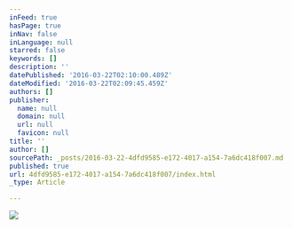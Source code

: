 ```yaml
---
inFeed: true
hasPage: true
inNav: false
inLanguage: null
starred: false
keywords: []
description: ''
datePublished: '2016-03-22T02:10:00.489Z'
dateModified: '2016-03-22T02:09:45.459Z'
authors: []
publisher:
  name: null
  domain: null
  url: null
  favicon: null
title: ''
author: []
sourcePath: _posts/2016-03-22-4dfd9585-e172-4017-a154-7a6dc418f007.md
published: true
url: 4dfd9585-e172-4017-a154-7a6dc418f007/index.html
_type: Article

---
```

![](https://the-grid-user-content.s3-us-west-2.amazonaws.com/8e08e5a5-b052-4003-bbca-e83248efb537.jpg)